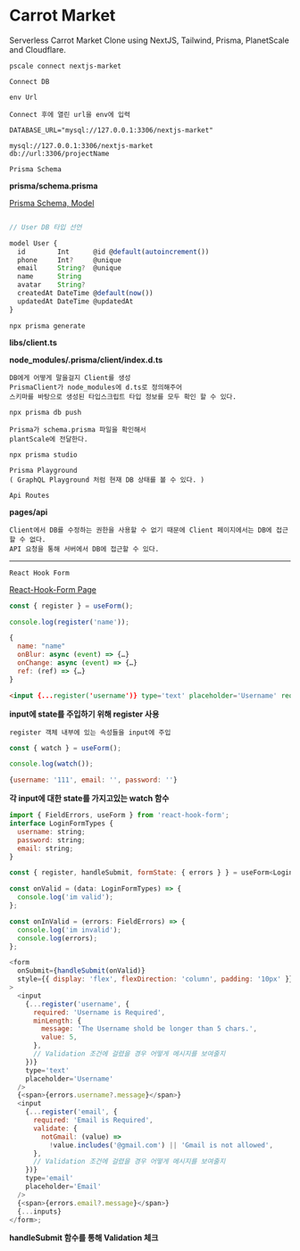 # Carrot Market

Serverless Carrot Market Clone using NextJS, Tailwind, Prisma, PlanetScale and Cloudflare.

`pscale connect nextjs-market`

    Connect DB

`env Url`

    Connect 후에 열린 url을 env에 입력

    DATABASE_URL="mysql://127.0.0.1:3306/nextjs-market"

    mysql://127.0.0.1:3306/nextjs-market
    db://url:3306/projectName

`Prisma Schema`

**prisma/schema.prisma**

[Prisma Schema, Model](https://www.prisma.io/docs/concepts/components/prisma-schema/data-model)

```javascript

// User DB 타입 선언

model User {
  id        Int      @id @default(autoincrement())
  phone     Int?     @unique
  email     String?  @unique
  name      String
  avatar    String?
  createdAt DateTime @default(now())
  updatedAt DateTime @updatedAt
}

```

`npx prisma generate`

**libs/client.ts**

**node_modules/.prisma/client/index.d.ts**

    DB에게 어떻게 말을걸지 Client를 생성
    PrismaClient가 node_modules에 d.ts로 정의해주어
    스키마를 바탕으로 생성된 타입스크립트 타입 정보를 모두 확인 할 수 있다.

`npx prisma db push`

    Prisma가 schema.prisma 파일을 확인해서
    plantScale에 전달한다.

`npx prisma studio`

    Prisma Playground
    ( GraphQL Playground 처럼 현재 DB 상태를 볼 수 있다. )

`Api Routes`

**pages/api**

    Client에서 DB를 수정하는 권한을 사용할 수 없기 때문에 Client 페이지에서는 DB에 접근할 수 없다.
    API 요청을 통해 서버에서 DB에 접근할 수 있다.

---

`React Hook Form`

[React-Hook-Form Page](https://react-hook-form.com/)

```javascript
const { register } = useForm();

console.log(register('name'));

{
  name: "name"
  onBlur: async (event) => {…}
  onChange: async (event) => {…}
  ref: (ref) => {…}
}
```

```html
<input {...register('username')} type='text' placeholder='Username' required />
```

**input에 state를 주입하기 위해 register 사용**

    register 객체 내부에 있는 속성들을 input에 주입

```javascript
const { watch } = useForm();

console.log(watch());

{username: '111', email: '', password: ''}
```

**각 input에 대한 state를 가지고있는 watch 함수**

```javascript
import { FieldErrors, useForm } from 'react-hook-form';
interface LoginFormTypes {
  username: string;
  password: string;
  email: string;
}

const { register, handleSubmit, formState: { errors } } = useForm<LoginFormTypes>();

const onValid = (data: LoginFormTypes) => {
  console.log('im valid');
};

const onInValid = (errors: FieldErrors) => {
  console.log('im invalid');
  console.log(errors);
};

<form
  onSubmit={handleSubmit(onValid)}
  style={{ display: 'flex', flexDirection: 'column', padding: '10px' }}
>
  <input
    {...register('username', {
      required: 'Username is Required',
      minLength: {
        message: 'The Username shold be longer than 5 chars.',
        value: 5,
      },
      // Validation 조건에 걸렸을 경우 어떻게 메시지를 보여줄지
    })}
    type='text'
    placeholder='Username'
  />
  {<span>{errors.username?.message}</span>}
  <input
    {...register('email', {
      required: 'Email is Required',
      validate: {
        notGmail: (value) =>
          !value.includes('@gmail.com') || 'Gmail is not allowed',
      },
      // Validation 조건에 걸렸을 경우 어떻게 메시지를 보여줄지
    })}
    type='email'
    placeholder='Email'
  />
  {<span>{errors.email?.message}</span>}
  {...inputs}
</form>;
```

**handleSubmit 함수를 통해 Validation 체크**
